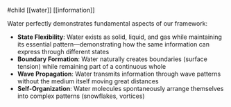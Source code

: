 #child [[water]] [[information]]

Water perfectly demonstrates fundamental aspects of our framework:

- **State Flexibility**: Water exists as solid, liquid, and gas while maintaining its essential pattern—demonstrating how the same information can express through different states
- **Boundary Formation**: Water naturally creates boundaries (surface tension) while remaining part of a continuous whole
- **Wave Propagation**: Water transmits information through wave patterns without the medium itself moving great distances
- **Self-Organization**: Water molecules spontaneously arrange themselves into complex patterns (snowflakes, vortices)